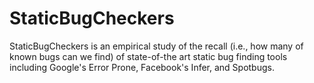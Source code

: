 # StaticBugCheckers
StaticBugCheckers is an empirical study of the recall (i.e., how many of known bugs can we find) of state-of-the art static bug finding tools including Google's Error Prone, Facebook's Infer, and Spotbugs.

